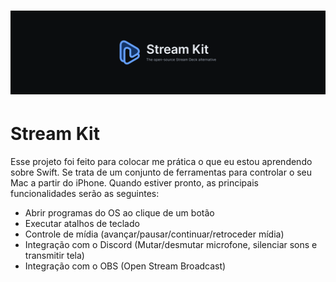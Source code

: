 # ![Stream Kit logo image](/.github/assets/cover.png)

# Stream Kit

Esse projeto foi feito para colocar me prática o que eu estou aprendendo sobre Swift. Se trata de um conjunto de ferramentas para controlar o seu Mac a partir do iPhone. Quando estiver pronto, as principais funcionalidades serão as seguintes:
- Abrir programas do OS ao clique de um botão
- Executar atalhos de teclado
- Controle de mídia (avançar/pausar/continuar/retroceder mídia)
- Integração com o Discord (Mutar/desmutar microfone, silenciar sons e transmitir tela)
- Integração com o OBS (Open Stream Broadcast)

